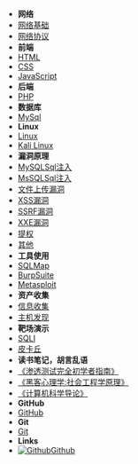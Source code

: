 - **网络**
- [网络基础](internet)
- [网络协议](internetxy)
- **前端**
- [HTML](html)
- [CSS](css)
- [JavaScript](javaScript)
- **后端**
- [PHP](php)
- **数据库**
- [MySql](SQL)
- **Linux**
- [Linux](Linux)
- [Kali Linux](kali)
- **漏洞原理**
- [MySQLSql注入](SQLzr)
- [MsSQLSql注入](Msszr)
- [文件上传漏洞](wjscld)
- [XSS漏洞](xss)
- [SSRF漏洞](ssrf)
- [XXE漏洞](xxe)
- [提权](tq)
- [其他](qt)
- **工具使用**
- [SQLMap](SQLMap)
- [BurpSuite](BurpSuite)
- [Metasploit](Metasploit)
- **资产收集**
- [信息收集](xxsj)
- [主机发现](zjfx)
- **靶场演示**
- [SQLI](SQLI)
- [皮卡丘](pkq)
- **读书笔记，胡言乱语**
- [《渗透测试完全初学者指南》](stcszn)
- [《黑客心理学:社会工程学原理》](shgcx)
- [《计算机科学导论》](kxdl)
- **GitHub**
- [GitHub](GitHub)
- **Git**
- [Git](Git)
- **Links**
- [![Github](https://icongram.jgog.in/simple/github.svg?color=808080&size=16)Github](https://github.com/mochen072/github.io)

